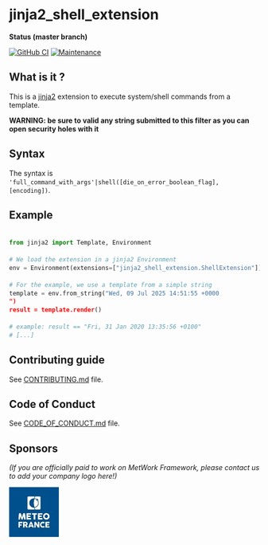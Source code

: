 # jinja2_shell_extension

[//]: # (automatically generated from https://github.com/metwork-framework/github_organization_management/blob/master/common_files/README.md)

**Status (master branch)**

[![GitHub CI](https://github.com/metwork-framework/jinja2_shell_extension/actions/workflows/ci.yml/badge.svg?branch=master)](https://github.com/metwork-framework/jinja2_shell_extension/actions?query=workflow%3ACI+branch%3Amaster)
[![Maintenance](https://raw.githubusercontent.com/metwork-framework/resources/master/badges/maintained.svg)](https://github.com/metwork-framework/resources/blob/master/badges/maintained.svg)




## What is it ?

This is a [jinja2](http://jinja.pocoo.org/) extension to execute system/shell
commands from a template.

**WARNING: be sure to valid any string submitted to this filter as you can
open security holes with it**

## Syntax

The syntax is `'full_command_with_args'|shell([die_on_error_boolean_flag], [encoding])`.

## Example

```python

from jinja2 import Template, Environment

# We load the extension in a jinja2 Environment
env = Environment(extensions=["jinja2_shell_extension.ShellExtension"])

# For the example, we use a template from a simple string
template = env.from_string("Wed, 09 Jul 2025 14:51:55 +0000
")
result = template.render()

# example: result == "Fri, 31 Jan 2020 13:35:56 +0100"
# [...]

```






## Contributing guide

See [CONTRIBUTING.md](CONTRIBUTING.md) file.



## Code of Conduct

See [CODE_OF_CONDUCT.md](CODE_OF_CONDUCT.md) file.



## Sponsors

*(If you are officially paid to work on MetWork Framework, please contact us to add your company logo here!)*

[![logo](https://raw.githubusercontent.com/metwork-framework/resources/master/sponsors/meteofrance-small.jpeg)](http://www.meteofrance.com)
